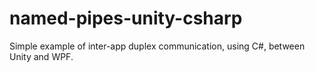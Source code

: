 # named-pipes-unity-csharp
Simple example of inter-app duplex communication, using C#, between Unity and WPF.
